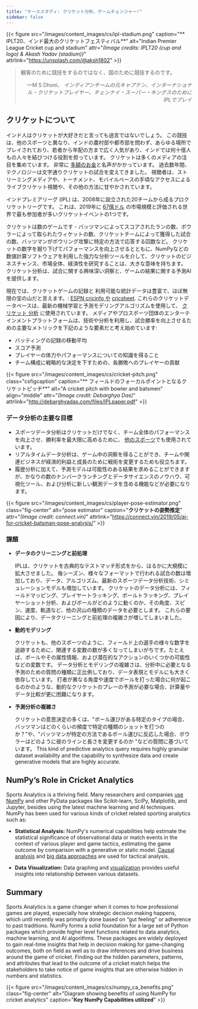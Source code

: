 ```yaml
---
title: "ケーススタディ: クリケット分析、ゲームチェンジャー!"
sidebar: false
---
```


{{< figure src="/images/content_images/cs/ipl-stadium.png" caption="** IPLT20、インド最大のクリケットフェスティバル**" alt="Indian Premier League Cricket cup and stadium" attr="*(Image credits: IPLT20 (cup and logo) & Akash Yadav (stadium))*" attrlink="https://unsplash.com/@aksh1802" >}}

<blockquote cite="https://www.scoopwhoop.com/sports/ms-dhoni/">
    <p>観客のために競技をするのではなく、国のために競技するのです。</p>
    <footer align="right">—M S Dhoni、 <cite>インディアンチームの元キャプテン、インターナショナル・クリケットプレイヤー、チェンナイ・スーパー・キングスのためにIPLでプレイ</cite></footer>
</blockquote>

## クリケットについて

インド人はクリケットが大好きだと言っても過言ではないでしょう。 この競技は、他のスポーツと異なり、インドの農村部や都市部を問わず、あらゆる場所でプレイされており、若者から年配の方まで広く人気があり、インドでは何十億人もの人々を結びつける役割を担っています。 クリケットは多くのメディアの注目を集めています。 非常に [多額のお金](https://www.statista.com/topics/4543/indian-premier-league-ipl/)と名声がかかっています。 過去数年間、テクノロジーは文字通りクリケットの試合を変えてきました。 視聴者は、ストリーミングメディアや、トーナメント、モバイルベースの手頃なアクセスによるライブクリケット視聴や、その他の方法に甘やかされています。

インドプレミアリーグ (IPL) は、2008年に設立された20チームから成るプロクリケットリーグです。 これは、2019年に [67億ドル](https://en.wikipedia.org/wiki/Indian_Premier_League) の市場規模と評価される世界で最も参加者が多いクリケットイベントの1つです。

クリケットは数のゲームです - バッツマンによってスコアされたランの数、ボウラーによって取られたウィケットの数、クリケットチームによって獲得した試合の数、バッツマンがボウリング攻撃に特定の方法で応答する回数など。 クリケットの数字を掘り下げてパフォーマンスを向上させるとともに、NumPyなどの数値計算ソフトウェアを利用した強力な分析ツールを介して、クリケットのビジネスチャンス、市場全体、経済性を研究することは、大きな意味を持ちます。 クリケット分析は、試合に関する興味深い洞察と、ゲームの結果に関する予測AIを提供します。

現在では、クリケットゲームの記録と 利用可能な統計データは豊富で、ほぼ無限の宝の山だと言えます。: [ESPN cricinfo や](https://stats.espncricinfo.com/ci/engine/stats/index.html) [cricsheet](https://cricsheet.org). これらのクリケットデータベースは、最新の機械学習と予測モデリングアルゴリズムを使用して、 [クリケット 分析](https://www.researchgate.net/publication/336886516_Data_visualization_and_toss_related_analysis_of_IPL_teams_and_batsmen_performances) に使用されています。 メディアやプロスポーツ団体のエンターテインメントプラットフォームは、技術や分析を利用し、試合勝率を向上させるための主要なメトリックを下記のような要素だと考え始めています:

* バッティングの記録の移動平均
* スコア予測
* プレイヤーの体力やパフォーマンスについての知識を得ること
* チーム構成に戦略的な決定を下すための、各勝敗へのプレイヤーの貢献

{{< figure src="/images/content_images/cs/cricket-pitch.png" class="csfigcaption" caption="** フィールドのフォーカルポイントとなるクリケットピッチ**" alt="A cricket pitch with bowler and batsmen" align="middle" attr="*(Image credit: Debarghya Das)*" attrlink="http://debarghyadas.com/files/IPLpaper.pdf" >}}

### データ分析の主要な目標

* スポーツデータ分析はクリケットだけでなく、チーム全体のパフォーマンスを向上させ、勝利率を最大限に高めるために、 [ 他のスポーツ](https://adtmag.com/blogs/dev-watch/2017/07/sports-analytics.aspx)でも使用されています。
* リアルタイムデータ分析は、ゲーム中の洞察を得ることができ、チームや関連ビジネスが経済的利益と成長のために戦術を変更するためも役立ちます。
* 履歴分析に加えて、予測モデルは可能性のある結果を求めることができますが、かなりの数のナンバークランチングとデータサイエンスのノウハウ、可視化ツール、および分析に新しい観測データを含める機能などが必要になります。

{{< figure src="/images/content_images/cs/player-pose-estimator.png" class="fig-center" alt="pose estimator" caption="**クリケットの姿勢推定**" attr="*(Image credit: connect.vin)*" attrlink="https://connect.vin/2019/05/ai-for-cricket-batsman-pose-analysis/" >}}

### 課題

* **データのクリーニングと前処理**

  IPLは、クリケットを古典的なテストマッチ形式をから、はるかに大規模に拡大させました。 毎シーズン、様々なフォーマットで行われる試合の数は増加しており、データ、アルゴリズム、最新のスポーツデータ分析技術、シミュレーションモデルも増加しています。 クリケットのデータ分析には、フィールドマッピング、プレイヤートラッキング、ボールトラッキング、プレイヤーショット分析、およびボールがどのように動くのか、その角度、スピン、速度、軌道など、他の沢山の種類のデータを必要とします。 これらの要因により、データクリーニングと前処理の複雑さが増してしまいました。

* **動的モデリング**

  クリケットも、他のスポーツのように、フィールド上の選手の様々な数字を追跡するために、関連する変数の数が多くなってしまいがちです。たとえば、ボールやその属性情報、および潜在的なアクションのいくつかの可能性などの変数です。 データ分析とモデリングの複雑さは、分析中に必要となる予測のための質問の種類に正比例しており、データ表現とモデルにも大きく依存しています。 打者が異なる角度や速度でボールを打った場合に何が起こるのかのような、動的なクリケットのプレーの予測が必要な場合、計算量やデータ比較が更に困難になります。

* **予測分析の複雑さ**

  クリケットの意思決定の多くは、"ボール運びがある特定のタイプの場合、バッツマンはどのくらいの頻度で特定の種類のショットを打つのか？"や、"バッツマンが特定の方法であるボール運びに反応した場合、ボウラーはどのように彼のラインと長さを変更するのか "などの質問に基づいています。 This kind of predictive analytics query requires highly granular dataset availability and the capability to synthesize data and create generative models that are highly accurate.

## NumPy’s Role in Cricket Analytics

Sports Analytics is a thriving field. Many researchers and companies [use NumPy](https://adtmag.com/blogs/dev-watch/2017/07/sports-analytics.aspx) and other PyData packages like Scikit-learn, SciPy, Matplotlib, and Jupyter, besides using the latest machine learning and AI techniques.  NumPy has been used for various kinds of cricket related sporting analytics such as:

* **Statistical Analysis:** NumPy's numerical capabilities help estimate the statistical significance of observational data or match events in the context of various player and game tactics, estimating the game outcome by comparison with a generative or static model. [Causal analysis](https://amplitude.com/blog/2017/01/19/causation-correlation) and [big data approaches](https://www.ncbi.nlm.nih.gov/pmc/articles/PMC4996805/) are used for tactical analysis.

* **Data Visualization:** Data graphing and [visualization](https://towardsdatascience.com/advanced-sports-visualization-with-pandas-matplotlib-and-seaborn-9c16df80a81b) provides useful insights into relationship between various datasets.

## Summary

Sports Analytics is a game changer when it comes to how professional games are played, especially how strategic decision making happens, which until recently was primarily done based on “gut feeling" or adherence to past traditions. NumPy forms a solid foundation for a large set of Python packages which provide higher level functions related to data analytics, machine learning, and AI algorithms. These packages are widely deployed to gain real-time insights that help in decision making for game-changing outcomes, both on field as well as to draw inferences and drive business around the game of cricket. Finding out the hidden parameters, patterns, and attributes that lead to the outcome of a cricket match helps the stakeholders to take notice of game insights that are otherwise hidden in numbers and statistics.

{{< figure src="/images/content_images/cs/numpy_ca_benefits.png" class="fig-center" alt="Diagram showing benefits of using NumPy for cricket analytics" caption="**Key NumPy Capabilities utilized**" >}}
